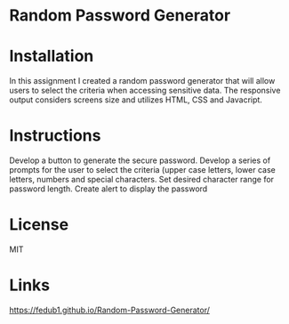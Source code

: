 # Random Password Generator

# Installation
In this assignment I created a random password generator that will allow users to select the criteria when accessing sensitive data. The responsive output considers screens size and utilizes HTML, CSS and Javacript.

# Instructions

Develop a button to generate the secure password.
Develop a series of prompts for the user to select the criteria (upper case letters, lower case letters, numbers and special characters.
Set desired character range for password length.
Create alert to display the password

# License
MIT

# Links
https://fedub1.github.io/Random-Password-Generator/

